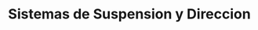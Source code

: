---
title: "Sistemas de Suspension y Direccion"
url: /san-jose/sistemas-de-suspension-y-direccion/
shop: piezas de automóviles
---